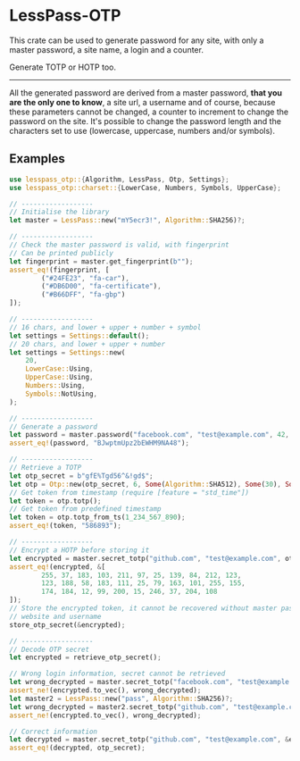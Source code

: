 # LessPass-OTP

This crate can be used to generate password for any site, with only a master password,
a site name, a login and a counter. 

Generate TOTP or HOTP too.

***
All the generated password are derived from a master password,
__that you are the only one to know__,
a site url,
a username
and of course, because these parameters cannot be changed,
a counter to increment to change the password on the site.
It's possible to change the password length and the characters set to use
(lowercase, uppercase, numbers and/or symbols).

## Examples

```rust
use lesspass_otp::{Algorithm, LessPass, Otp, Settings};
use lesspass_otp::charset::{LowerCase, Numbers, Symbols, UpperCase};

// ------------------
// Initialise the library
let master = LessPass::new("mY5ecr3!", Algorithm::SHA256)?;

// ------------------
// Check the master password is valid, with fingerprint
// Can be printed publicly
let fingerprint = master.get_fingerprint(b"");
assert_eq!(fingerprint, [
        ("#24FE23", "fa-car"),
        ("#DB6D00", "fa-certificate"),
        ("#B66DFF", "fa-gbp")
]);

// ------------------
// 16 chars, and lower + upper + number + symbol
let settings = Settings::default();
// 20 chars, and lower + upper + number
let settings = Settings::new(
    20,
    LowerCase::Using,
    UpperCase::Using,
    Numbers::Using,
    Symbols::NotUsing,
);

// ------------------
// Generate a password
let password = master.password("facebook.com", "test@example.com", 42, &settings)?;
assert_eq!(password, "BJwptmUpz2bEWHM9NA48");

// ------------------
// Retrieve a TOTP
let otp_secret = b"gfE%Tgd56^&!gd$";
let otp = Otp::new(otp_secret, 6, Some(Algorithm::SHA512), Some(30), Some(0))?;
// Get token from timestamp (require [feature = "std_time"])
let token = otp.totp();
// Get token from predefined timestamp
let token = otp.totp_from_ts(1_234_567_890);
assert_eq!(token, "586893");

// ------------------
// Encrypt a HOTP before storing it
let encrypted = master.secret_totp("github.com", "test@example.com", otp_secret)?;
assert_eq!(encrypted, &[
        255, 37, 183, 103, 211, 97, 25, 139, 84, 212, 123,
        123, 188, 58, 183, 111, 25, 79, 163, 101, 255, 155,
        174, 184, 12, 99, 200, 15, 246, 37, 204, 108
]);
// Store the encrypted token, it cannot be recovered without master password,
// website and username
store_otp_secret(&encrypted);

// ------------------
// Decode OTP secret
let encrypted = retrieve_otp_secret();

// Wrong login information, secret cannot be retrieved
let wrong_decrypted = master.secret_totp("facebook.com", "test@example.com", &encrypted)?;
assert_ne!(encrypted.to_vec(), wrong_decrypted);
let master2 = LessPass::new("pass", Algorithm::SHA256)?;
let wrong_decrypted = master2.secret_totp("github.com", "test@example.com", &encrypted)?;
assert_ne!(encrypted.to_vec(), wrong_decrypted);

// Correct information
let decrypted = master.secret_totp("github.com", "test@example.com", &encrypted)?;
assert_eq!(decrypted, otp_secret);
```
